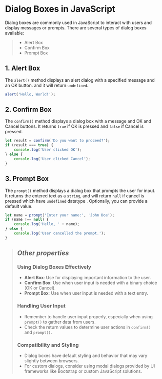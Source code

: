 # Dialog Boxes in JavaScript

Dialog boxes are commonly used in JavaScript to interact with users and display messages or prompts. There are several types of dialog boxes available:
> - Alert Box
> - Confirm Box
> - Prompt Box

## 1. Alert Box

The `alert()` method displays an alert dialog with a specified message and an OK button.
and it will return `undefined`.

```js
alert('Hello, World!');
```


## 2. Confirm Box

The `confirm()` method displays a dialog box with a message and OK and Cancel buttons. It returns `true` if OK is pressed and `false` if Cancel is pressed.

```js
let result = confirm('Do you want to proceed?');
if (result === true) {
    console.log('User clicked OK');
} else {
    console.log('User clicked Cancel');
}
```


## 3. Prompt Box

The `prompt()` method displays a dialog box that prompts the user for input. It returns the entered text as a `string`, and will return `null` if cancel is pressed which have 
`undefined` datatype . Optionally, you can provide a default value.

```js
let name = prompt('Enter your name:', 'John Doe');
if (name !== null) {
    console.log('Hello, ' + name);
} else {
    console.log('User cancelled the prompt.');
}
```

> ##  *Other properties*
> ###  Using Dialog Boxes Effectively
> 
> - **Alert Box**: Use for displaying important information to the user.
> - **Confirm Box**: Use when user input is needed with a binary choice (OK or Cancel).
> - **Prompt Box**: Use when user input is needed with a text entry.
> 
> ###  Handling User Input
> 
> - Remember to handle user input properly, especially when using `prompt()` to gather data from users.
> - Check the return values to determine user actions in `confirm()` and `prompt()`.
> 
> ###  Compatibility and Styling
> 
> - Dialog boxes have default styling and behavior that may vary slightly between browsers.
> - For custom dialogs, consider using modal dialogs provided by UI frameworks like Bootstrap or custom JavaScript solutions.
> 
> 
